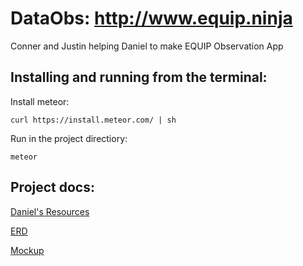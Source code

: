 # DataObs: http://www.equip.ninja
Conner and Justin helping Daniel to make EQUIP Observation App

## Installing and running from the terminal:

Install meteor:
```
curl https://install.meteor.com/ | sh
```
Run in the project directiory:
```
meteor
```

## Project docs:
<a href="https://drive.google.com/drive/u/1/folders/0BzzX4Y7O9d_bUFFDdjVKaUs1dVU">Daniel's Resources</a>

<a href="https://www.lucidchart.com/documents/view/4b244d07-944c-46f7-aa4e-3a0a51fa2793">ERD</a>

<a href="https://www.lucidchart.com/documents/view/c6ec8b61-111e-4f6e-9231-ccdff17cc657">Mockup</a>
